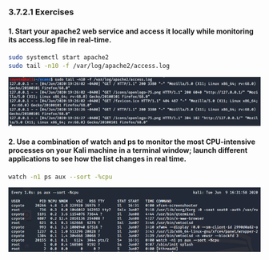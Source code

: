### 3.7.2.1 Exercises
#### 1. Start your apache2 web service and access it locally while monitoring its access.log file in real-time.

```bash
sudo systemctl start apache2
sudo tail -n10 -f /var/log/apache2/access.log
```

![image-20200609151201910](.3.7.2.1.assets/image-20200609151201910.png)

#### 2. Use a combination of watch and ps to monitor the most CPU-intensive processes on your Kali machine in a terminal window; launch different applications to see how the list changes in real time.

```bash
watch -n1 ps aux --sort -%cpu
```

![image-20200609153204504](.3.7.2.1.assets/image-20200609153204504.png)